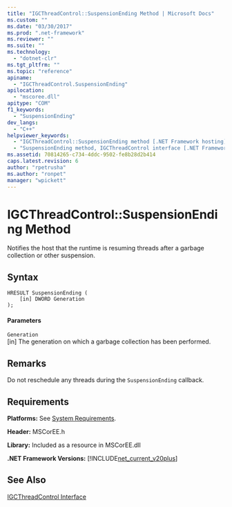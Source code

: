 ```yaml
---
title: "IGCThreadControl::SuspensionEnding Method | Microsoft Docs"
ms.custom: ""
ms.date: "03/30/2017"
ms.prod: ".net-framework"
ms.reviewer: ""
ms.suite: ""
ms.technology: 
  - "dotnet-clr"
ms.tgt_pltfrm: ""
ms.topic: "reference"
apiname: 
  - "IGCThreadControl.SuspensionEnding"
apilocation: 
  - "mscoree.dll"
apitype: "COM"
f1_keywords: 
  - "SuspensionEnding"
dev_langs: 
  - "C++"
helpviewer_keywords: 
  - "IGCThreadControl::SuspensionEnding method [.NET Framework hosting]"
  - "SuspensionEnding method, IGCThreadControl interface [.NET Framework hosting]"
ms.assetid: 70814265-c734-4ddc-9502-fe8b28d2b414
caps.latest.revision: 6
author: "rpetrusha"
ms.author: "ronpet"
manager: "wpickett"
---
```

# IGCThreadControl::SuspensionEnding Method
Notifies the host that the runtime is resuming threads after a garbage collection or other suspension.  
  
## Syntax  
  
```  
HRESULT SuspensionEnding (  
    [in] DWORD Generation  
);  
```  
  
#### Parameters  
 `Generation`  
 [in] The generation on which a garbage collection has been performed.  
  
## Remarks  
 Do not reschedule any threads during the `SuspensionEnding` callback.  
  
## Requirements  
 **Platforms:** See [System Requirements](../../../../docs/framework/get-started/system-requirements.md).  
  
 **Header:** MSCorEE.h  
  
 **Library:** Included as a resource in MSCorEE.dll  
  
 **.NET Framework Versions:** [!INCLUDE[net_current_v20plus](../../../../includes/net-current-v20plus-md.md)]  
  
## See Also  
 [IGCThreadControl Interface](../../../../docs/framework/unmanaged-api/hosting/igcthreadcontrol-interface.md)